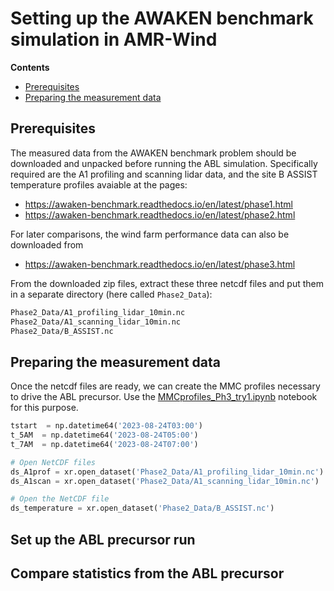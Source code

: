 # Setting up the AWAKEN benchmark simulation in AMR-Wind

**Contents**

- [Prerequisites](#prerequisites)
- [Preparing the measurement data](#preparing-the-measurement-data)


## Prerequisites

The measured data from the AWAKEN benchmark problem should be downloaded and unpacked before running the ABL simulation.  Specifically required are the A1 profiling and scanning lidar data, and the site B ASSIST temperature profiles avaiable at the pages: 

- https://awaken-benchmark.readthedocs.io/en/latest/phase1.html
- https://awaken-benchmark.readthedocs.io/en/latest/phase2.html

For later comparisons, the wind farm performance data can also be downloaded from
- https://awaken-benchmark.readthedocs.io/en/latest/phase3.html

From the downloaded zip files, extract these three netcdf files and put them in a separate directory (here called `Phase2_Data`):
```bash
Phase2_Data/A1_profiling_lidar_10min.nc
Phase2_Data/A1_scanning_lidar_10min.nc
Phase2_Data/B_ASSIST.nc
```

## Preparing the measurement data

Once the netcdf files are ready, we can create the MMC profiles necessary to drive the ABL precursor.  Use the [MMCprofiles_Ph3_try1.ipynb](MMCprofiles_Ph3_try1.ipynb) notebook for this purpose.

```python
tstart  = np.datetime64('2023-08-24T03:00')
t_5AM  = np.datetime64('2023-08-24T05:00')
t_7AM  = np.datetime64('2023-08-24T07:00')
```

```python
# Open NetCDF files
ds_A1prof = xr.open_dataset('Phase2_Data/A1_profiling_lidar_10min.nc')
ds_A1scan = xr.open_dataset('Phase2_Data/A1_scanning_lidar_10min.nc')

# Open the NetCDF file
ds_temperature = xr.open_dataset('Phase2_Data/B_ASSIST.nc')
```

## Set up the ABL precursor run


## Compare statistics from the ABL precursor

